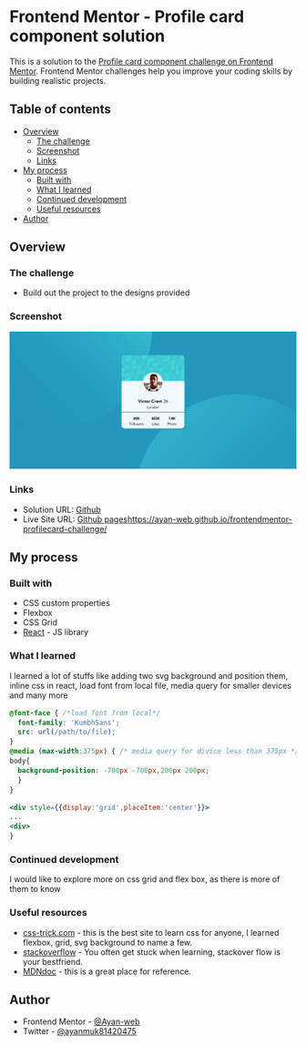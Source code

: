 # Frontend Mentor - Profile card component solution

This is a solution to the [Profile card component challenge on Frontend Mentor](https://www.frontendmentor.io/challenges/profile-card-component-cfArpWshJ). Frontend Mentor challenges help you improve your coding skills by building realistic projects. 

## Table of contents

- [Overview](#overview)
  - [The challenge](#the-challenge)
  - [Screenshot](#screenshot)
  - [Links](#links)
- [My process](#my-process)
  - [Built with](#built-with)
  - [What I learned](#what-i-learned)
  - [Continued development](#continued-development)
  - [Useful resources](#useful-resources)
- [Author](#author)


## Overview

### The challenge

- Build out the project to the designs provided

### Screenshot

![](./Screenshot.png)





### Links

- Solution URL: [Github](https://github.com/Ayan-web/frontendmentor-profilecard-challenge)
- Live Site URL: [Github pages]()https://ayan-web.github.io/frontendmentor-profilecard-challenge/

## My process

### Built with

- CSS custom properties
- Flexbox
- CSS Grid
- [React](https://reactjs.org/) - JS library


### What I learned

I learned a lot of stuffs like adding two svg background and position them, inline css in react, load font from local file, media query for smaller devices and many more 


```css
@font-face { /*load font from local*/
  font-family: 'KumbhSans';
  src: url(/path/to/file);
}
@media (max-width:375px) { /* media query for divice less than 375px */
body{
  background-position: -700px -700px,200px 200px;
  }
}
```

```jsx
<div style={{display:'grid',placeItem:'center'}}>
...
<div>
}
```



### Continued development

I would like to explore more on css grid and flex box, as there is more of them to know 

### Useful resources

- [css-trick.com](https://css-tricks.com) - this is the best site to learn css for anyone, I learned flexbox, grid, svg background to name a few.
- [stackoverflow](https://stackoverflow.com/) - You often get stuck when learning, stackover flow is your bestfriend.
- [MDNdoc](https://developer.mozilla.org) - this is a great place for reference.


## Author

- Frontend Mentor - [@Ayan-web](https://www.frontendmentor.io/profile/Ayan-web)
- Twitter - [@ayanmuk81420475](https://twitter.com/ayanmuk81420475)

